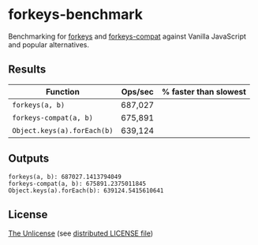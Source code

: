 # forkeys-benchmark

Benchmarking for [forkeys](http://github.com/forkeys/forkeys) and [forkeys-compat](http://github.com/forkeys/forkeys-compat) against Vanilla JavaScript and popular alternatives.

## Results

Function | Ops/sec | % faster than slowest
--- | --- | ---
`forkeys(a, b)` | 687,027 |
`forkeys-compat(a, b)` | 675,891 |
`Object.keys(a).forEach(b)` | 639,124 | 

## Outputs

    forkeys(a, b): 687027.1413794049
    forkeys-compat(a, b): 675891.2375011845
    Object.keys(a).forEach(b): 639124.5415610641

## License

[The Unlicense](http://unlicense.org) (see [distributed LICENSE file](/LICENSE))
